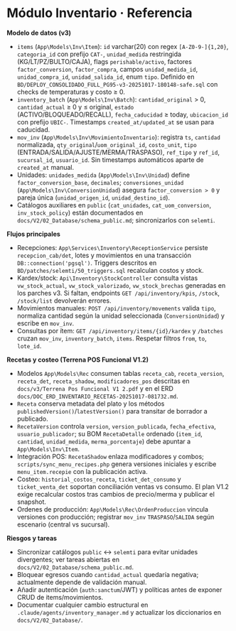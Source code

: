 # Módulo Inventario · Referencia

**Modelo de datos (v3)**
- `items` (`App\Models\Inv\Item`): `id` varchar(20) con regex `[A-Z0-9-]{1,20}`, `categoria_id` con prefijo `CAT-`, `unidad_medida` restringida (KG/LT/PZ/BULTO/CAJA), flags `perishable/activo`, factores `factor_conversion`, `factor_compra`, campos `unidad_medida_id`, `unidad_compra_id`, `unidad_salida_id`, enum `tipo`. Definido en `BD/DEPLOY_CONSOLIDADO_FULL_PG95-v3-20251017-180148-safe.sql` con checks de temperaturas y costo ≥ 0.
- `inventory_batch` (`App\Models\Inv\Batch`): `cantidad_original` > 0, `cantidad_actual` ≥ 0 y ≤ original, `estado` (ACTIVO/BLOQUEADO/RECALL), `fecha_caducidad` ≥ today, `ubicacion_id` con prefijo `UBIC-`. Timestamps `created_at/updated_at` se usan para caducidad.
- `mov_inv` (`App\Models\Inv\MovimientoInventario`): registra `ts`, `cantidad` normalizada, `qty_original`/`uom_original_id`, `costo_unit`, `tipo` (ENTRADA/SALIDA/AJUSTE/MERMA/TRASPASO), `ref_tipo` y `ref_id`, `sucursal_id`, `usuario_id`. Sin timestamps automáticos aparte de `created_at` manual.
- Unidades: `unidades_medida` (`App\Models\Inv\Unidad`) define `factor_conversion_base`, `decimales`; `conversiones_unidad` (`App\Models\Inv\ConversionUnidad`) asegura `factor_conversion > 0` y pareja única (`unidad_origen_id`, `unidad_destino_id`).
- Catálogos auxiliares en `public` (`cat_unidades`, `cat_uom_conversion`, `inv_stock_policy`) están documentados en `docs/V2/02_Database/schema_public.md`; sincronizarlos con `selemti`.

**Flujos principales**
- Recepciones: `App\Services\Inventory\ReceptionService` persiste `recepcion_cab/det`, lotes y movimientos en una transacción `DB::connection('pgsql')`. Triggers descritos en `BD/patches/selemti/50_triggers.sql` recalculan costos y stock.
- Kardex/stock: `Api\Inventory\StockController` consulta vistas `vw_stock_actual`, `vw_stock_valorizado`, `vw_stock_brechas` generadas en los parches v3. Si faltan, endpoints `GET /api/inventory/kpis`, `/stock`, `/stock/list` devolverán errores.
- Movimientos manuales: `POST /api/inventory/movements` valida `tipo`, normaliza cantidad según la unidad seleccionada (`ConversionUnidad`) y escribe en `mov_inv`.
- Consultas por ítem: `GET /api/inventory/items/{id}/kardex` y `/batches` cruzan `mov_inv`, `inventory_batch`, `items`. Respetar filtros `from`, `to`, `lote_id`.

**Recetas y costeo (Terrena POS Funcional V1.2)**
- Modelos `App\Models\Rec` consumen tablas `receta_cab`, `receta_version`, `receta_det`, `receta_shadow`, `modificadores_pos` descritas en `docs/v3/Terrena Pos Funcional V1 2.pdf` y en el ERD `docs/DOC_ERD_INVENTARIO_RECETAS-20251017-081732.md`.
- `Receta` conserva metadata del plato y los métodos `publishedVersion()`/`latestVersion()` para transitar de borrador a publicado.
- `RecetaVersion` controla `version`, `version_publicada`, `fecha_efectiva`, `usuario_publicador`; su BOM `RecetaDetalle` ordenado (`item_id`, `cantidad`, `unidad_medida`, `merma_porcentaje`) debe apuntar a `App\Models\Inv\Item`.
- Integración POS: `RecetaShadow` enlaza modificadores y combos; `scripts/sync_menu_recipes.php` genera versiones iniciales y escribe `menu_item.recepie` con la publicación activa.
- Costeo: `historial_costos_receta`, `ticket_det_consumo` y `ticket_venta_det` soportan conciliación ventas vs consumo. El plan V1.2 exige recalcular costos tras cambios de precio/merma y publicar el snapshot.
- Ordenes de producción: `App\Models\Rec\OrdenProduccion` vincula versiones con producción; registrar `mov_inv` `TRASPASO`/`SALIDA` según escenario (central vs sucursal).

**Riesgos y tareas**
- Sincronizar catálogos `public` ↔︎ `selemti` para evitar unidades divergentes; ver tareas abiertas en `docs/V2/02_Database/schema_public.md`.
- Bloquear egresos cuando `cantidad_actual` quedaría negativa; actualmente depende de validación manual.
- Añadir autenticación (`auth:sanctum`/JWT) y políticas antes de exponer CRUD de items/movimientos.
- Documentar cualquier cambio estructural en `.claude/agents/inventory_manager.md` y actualizar los diccionarios en `docs/V2/02_Database/`.
